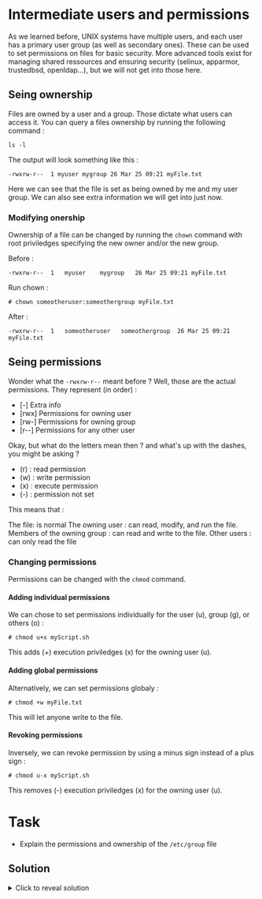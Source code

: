 # Intermediate users and permissions

As we learned before, UNIX systems have multiple users, and each user has a primary user group (as well as secondary ones). These can be used to set permissions on files for basic security. More advanced tools exist for managing shared ressources and ensuring security (selinux, apparmor, trustedbsd, openldap...), but we will not get into those here.

## Seing ownership

Files are owned by a user and a group. Those dictate what users can access it. You can query a files ownership by running the following command :

```
ls -l
```

The output will look something like this :

```
-rwxrw-r--  1 myuser mygroup 26 Mar 25 09:21 myFile.txt
```

Here we can see that the file is set as being owned by me and my user group. We can also see extra information we will get into just now.

### Modifying onership

Ownership of a file can be changed by running the ```chown``` command with root priviledges specifying the new owner and/or the new group.

Before :

```
-rwxrw-r--  1   myuser    mygroup   26 Mar 25 09:21 myFile.txt
```

Run chown :

```
# chown someotheruser:someothergroup myFile.txt
```

After :

```
-rwxrw-r--  1   someotheruser   someothergroup  26 Mar 25 09:21 myFile.txt
```

## Seing permissions

Wonder what the ```-rwxrw-r--``` meant before ? Well, those are the actual permissions. They represent (in order) :

- [-]   Extra info
- [rwx] Permissions for owning user
- [rw-] Permissions for owning group
- [r--] Permissions for any other user

Okay, but what do the letters mean then ? and what's up with the dashes, you might be asking ?

- (r) : read permission
- (w) : write permission
- (x) : execute permission
- (-) : permission not set

This means that :

The file: is normal
The owning user : can read, modify, and run the file.
Members of the owning group : can read and write to the file.
Other users : can only read the file

### Changing permissions

Permissions can be changed with the ```chmod``` command. 

#### Adding individual permissions

We can chose to set permissions individually for the user (u), group (g), or others (o) :

```
# chmod u+x myScript.sh
```

This adds (+) execution priviledges (x) for the owning user (u).

#### Adding global permissions

Alternatively, we can set permissions globaly :

```
# chmod +w myFile.txt
```

This will let anyone write to the file.

#### Revoking permissions

Inversely, we can revoke permission by using a minus sign instead of a plus sign :

```
# chmod u-x myScript.sh
```

This removes (-) execution priviledges (x) for the owning user (u).


# Task

- Explain the permissions and ownership of the ```/etc/group``` file

## Solution

<details>
    <summary>Click to reveal solution</summary>

    $ ls -l /etc/group
    -rw-r--r-- 1 root root 969 Jul  8 13:26 /etc/group    

    The file is owned my the root user and root's group. The file is a normal file and is readable by everyone. It is, however, only writeable by root.

</details>

